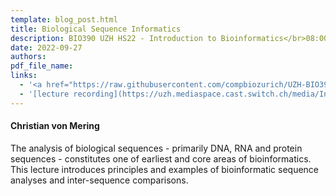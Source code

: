 ```yaml
---
template: blog_post.html
title: Biological Sequence Informatics
description: BIO390 UZH HS22 - Introduction to Bioinformatics</br>08:00-09:45 @ UZH Irchel Y03-G-85
date: 2022-09-27 
authors:
pdf_file_name: 
links:
  - '<a href="https://raw.githubusercontent.com/compbiozurich/UZH-BIO390/main/course-material/2022-09-27___Christian-von-Mering__Biological-Sequence-Informatics__UZH-BIO390-HS22-lecture-02.pdf" target="_blank">[2022 lecture slides]</a>'
  - '[lecture recording](https://uzh.mediaspace.cast.switch.ch/media/Introduction+to+Bioinformatics+-+Lecture+2A+Biological+Sequence+Informatics/0_19c3kdm3)'
---
```


#### Christian von Mering

The analysis of biological sequences - primarily DNA, RNA and protein sequences -
constitutes one of earliest and core areas of bioinformatics. This lecture introduces
principles and examples of bioinformatic sequence analyses and inter-sequence comparisons.<!--more-->



